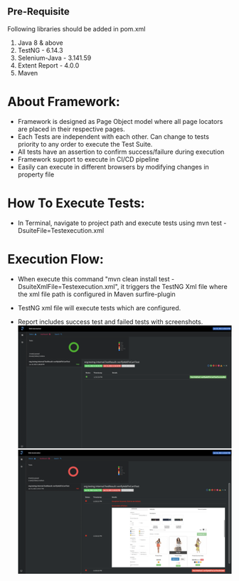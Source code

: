 ## Pre-Requisite

Following libraries should be added in pom.xml

1. Java 8 & above
2. TestNG - 6.14.3
3. Selenium-Java - 3.141.59
4. Extent Report - 4.0.0
5. Maven


   


# About Framework:
- Framework is designed as Page Object model where all page locators are placed in their respective pages.
- Each Tests are independent with each other. Can change to tests priority to any order to execute the Test Suite.
- All tests have an assertion to confirm success/failure during execution
- Framework support to execute in CI/CD pipeline
- Easily can execute in different browsers by modifying changes in property file

# How To Execute Tests:
- In Terminal, navigate to project path and execute tests using mvn test -DsuiteFile=Testexecution.xml

# Execution Flow:
- When execute this command "mvn clean install test -DsuiteXmlFile=Testexecution.xml", it triggers the TestNG Xml file where the xml file path is configured in Maven surfire-plugin
- TestNG xml file will execute tests which are configured.

- Report includes success test and failed tests with screenshots.
![Test Failure](/images/TestSuccess.png)
![Test Success](/images/TestFailure.png)

